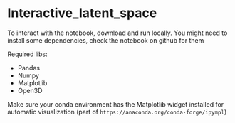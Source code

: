 # Interactive_latent_space
To interact with the notebook, download and run locally. You might need to install some dependencies, check the notebook on github for them 


Required libs:
- Pandas
- Numpy
- Matplotlib
- Open3D

Make sure your conda environment has the Matplotlib widget installed for automatic visualization (part of `https://anaconda.org/conda-forge/ipympl`)
